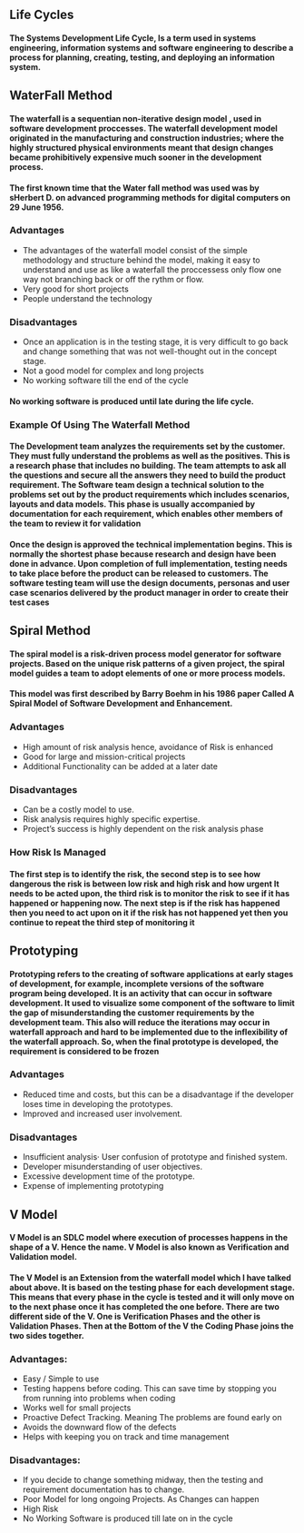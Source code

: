 ## Life Cycles

#### The Systems Development Life Cycle, Is a term used in systems engineering, information systems and software engineering to describe a process for planning, creating, testing, and deploying an information system. 

## WaterFall Method 

#### The waterfall is a sequentian non-iterative design model , used in software development proccesses. The waterfall development model originated in the manufacturing and construction industries; where the highly structured physical environments meant that design changes became prohibitively expensive much sooner in the development process.

#### The first known time that the Water fall method was used was by sHerbert D. on advanced programming methods for digital computers on 29 June 1956.

### Advantages
* The advantages of the waterfall model consist of the simple methodology and structure behind the model, making it easy to understand and use as like a waterfall the proccessess only flow one way not branching back or off the rythm or flow.
* Very good for short projects
* People understand the technology

### Disadvantages
* Once an application is in the testing stage, it is very difficult to go back and change something that was not well-thought out in the concept stage.
* Not a good model for complex and long projects
* No working software till the end of the cycle

#### No working software is produced until late during the life cycle.

### Example Of Using The Waterfall Method 
#### The Development team analyzes the requirements set by the customer. They must fully understand the problems as well as the positives. This is a research phase that includes no building. The team attempts to ask all the questions and secure all the answers they need to build the product requirement. The Software team design a technical solution to the problems set out by the product requirements which includes scenarios, layouts and data models. This phase is usually accompanied by documentation for each requirement, which enables other members of the team to review it for validation
#### Once the design is approved the technical implementation begins. This is normally the shortest phase because research and design have been done in advance. Upon completion of full implementation, testing needs to take place before the product can be released to customers. The software testing team will use the design documents, personas and user case scenarios delivered by the product manager in order to create their test cases


## Spiral Method

#### The spiral model is a risk-driven process model generator for software projects. Based on the unique risk patterns of a given project, the spiral model guides a team to adopt elements of one or more process models.

#### This model was first described by Barry Boehm in his 1986 paper Called A Spiral Model of Software Development and Enhancement.

### Advantages 

* High amount of risk analysis hence, avoidance of Risk is enhanced
* Good for large and mission-critical projects
* Additional Functionality can be added at a later date

### Disadvantages

* Can be a costly model to use.
* Risk analysis requires highly specific expertise.
* Project’s success is highly dependent on the risk analysis phase

### How Risk Is Managed

#### The first step is to identify the risk, the second step is to see how dangerous the risk is between low risk and high risk and how urgent It needs to be acted upon, the third risk is to monitor the risk to see if it has happened or happening now. The next step is if the risk has happened then you need to act upon on it if the risk has not happened yet then you continue to repeat the third step of monitoring it 


## Prototyping 

#### Prototyping refers to the creating of software applications at early stages of development, for example, incomplete versions of the software program being developed. It is an activity that can occur in software development. It used to visualize some component of the software to limit the gap of misunderstanding the customer requirements by the development team. This also will reduce the iterations may occur in waterfall approach and hard to be implemented due to the inflexibility of the waterfall approach. So, when the final prototype is developed, the requirement is considered to be frozen

### Advantages

* Reduced time and costs, but this can be a disadvantage if the developer loses time in developing the prototypes.
* Improved and increased user involvement.

### Disadvantages 

* Insufficient analysis· User confusion of prototype and finished system.
* Developer misunderstanding of user objectives.
* Excessive development time of the prototype.
* Expense of implementing prototyping


## V Model

#### V Model is an SDLC model where execution of processes happens in the shape of a V. Hence the name. V Model is also known as Verification and Validation model.
#### The V Model is an Extension from the waterfall model which I have talked about above. It is based on the testing phase for each development stage. This means that every phase in the cycle is tested and it will only move on to the next phase once it has completed the one before. There are two different side of the V. One is Verification Phases and the other is Validation Phases. Then at the Bottom of the V the Coding Phase joins the two sides together.

### Advantages:
* Easy / Simple to use
* Testing happens before coding. This can save time by stopping you from running into problems when coding 
* Works well for small projects
* Proactive Defect Tracking. Meaning The problems are found early on
* Avoids the downward flow of the defects 
* Helps with keeping you on track and time management 

### Disadvantages:
* If you decide to change something midway, then the testing and requirement documentation has to change.
* Poor Model for long ongoing Projects. As Changes can happen
* High Risk 
* No Working Software is produced till late on in the cycle 
